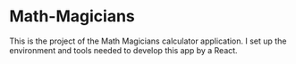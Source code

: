 # Math-Magicians
This is the project of the Math Magicians calculator application. I set up the environment and tools needed to develop this app by a React.
